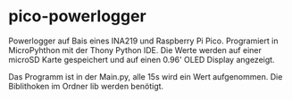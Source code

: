 # pico-powerlogger
Powerlogger auf Bais eines INA219 und Raspberry Pi Pico.
Programiert in MicroPyhthon mit der Thony Python IDE.
Die Werte werden auf einer microSD Karte gespeichert und auf einen 0.96' OLED Display angezeigt.



Das Programm ist in der Main.py, alle 15s wird ein Wert aufgenommen.
Die Biblithoken im Ordner lib werden benötigt.
